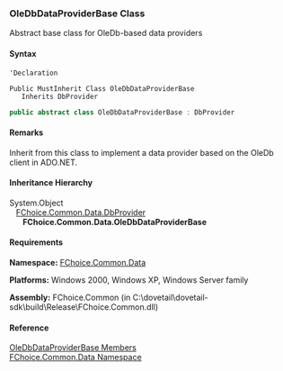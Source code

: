 ﻿### OleDbDataProviderBase Class

Abstract base class for OleDb-based data providers

#### Syntax

```vbnet
'Declaration

Public MustInherit Class OleDbDataProviderBase 
   Inherits DbProvider
```

```csharp
public abstract class OleDbDataProviderBase : DbProvider
```

#### Remarks

Inherit from this class to implement a data provider based on the OleDb client in ADO.NET.

#### Inheritance Hierarchy

System.Object  
   [FChoice.Common.Data.DbProvider](FChoice.Common~FChoice.Common.Data.DbProvider.md)  
      **FChoice.Common.Data.OleDbDataProviderBase**  

#### Requirements

**Namespace:** [FChoice.Common.Data](FChoice.Common~FChoice.Common.Data_namespace.md)

**Platforms:** Windows 2000, Windows XP, Windows Server family

**Assembly:** FChoice.Common (in C:\\dovetail\\dovetail-sdk\\build\\Release\\FChoice.Common.dll)

#### Reference

[OleDbDataProviderBase Members](FChoice.Common~FChoice.Common.Data.OleDbDataProviderBase_members.md)  
[FChoice.Common.Data Namespace](FChoice.Common~FChoice.Common.Data_namespace.md)